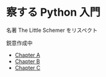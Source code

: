 察する Python 入門
================

名著 The Little Schemer をリスペクト

鋭意作成中

* [Chapter A](./chapA.md)
* [Chapter B](./chapB.md)
* [Chapter C](./chapC.md)
  